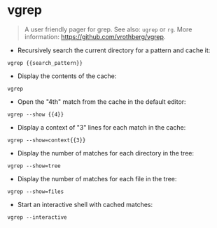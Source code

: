 # vgrep

> A user friendly pager for grep.
> See also: `ugrep` or `rg`.
> More information: <https://github.com/vrothberg/vgrep>.

- Recursively search the current directory for a pattern and cache it:

`vgrep {{search_pattern}}`

- Display the contents of the cache:

`vgrep`

- Open the "4th" match from the cache in the default editor:

`vgrep --show {{4}}`

- Display a context of "3" lines for each match in the cache:

`vgrep --show=context{{3}}`

- Display the number of matches for each directory in the tree:

`vgrep --show=tree`

- Display the number of matches for each file in the tree:

`vgrep --show=files`

- Start an interactive shell with cached matches:

`vgrep --interactive`
